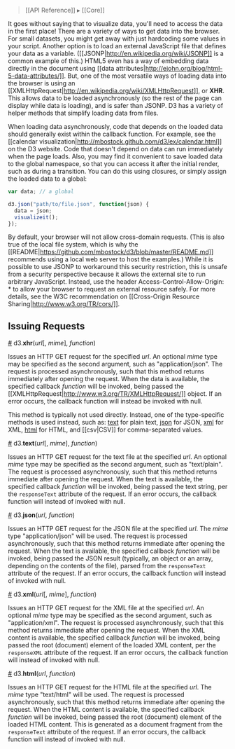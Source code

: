> [[API Reference]] ▸ [[Core]]

It goes without saying that to visualize data, you'll need to access the data in the first place! There are a variety of ways to get data into the browser. For small datasets, you might get away with just hardcoding some values in your script. Another option is to load an external JavaScript file that defines your data as a variable. ([[JSONP|http://en.wikipedia.org/wiki/JSONP]] is a common example of this.) HTML5 even has a way of embedding data directly in the document using [[data attributes|http://ejohn.org/blog/html-5-data-attributes/]]. But, one of the most versatile ways of loading data into the browser is using an [[XMLHttpRequest|http://en.wikipedia.org/wiki/XMLHttpRequest]], or **XHR**. This allows data to be loaded asynchronously (so the rest of the page can display while data is loading), and is safer than JSONP. D3 has a variety of helper methods that simplify loading data from files.

When loading data asynchronously, code that depends on the loaded data should generally exist within the callback function. For example, see the [[calendar visualization|http://mbostock.github.com/d3/ex/calendar.html]] on the D3 website. Code that doesn't depend on data can run immediately when the page loads. Also, you may find it convenient to save loaded data to the global namespace, so that you can access it after the initial render, such as during a transition. You can do this using closures, or simply assign the loaded data to a global:

```javascript
var data; // a global

d3.json("path/to/file.json", function(json) {
  data = json;
  visualizeit();
});
```

By default, your browser will not allow cross-domain requests. (This is also true of the local file system, which is why the [[README|https://github.com/mbostock/d3/blob/master/README.md]] recommends using a local web server to host the examples.) While it is possible to use JSONP to workaround this security restriction, this is unsafe from a security perspective because it allows the external site to run arbitrary JavaScript. Instead, use the header Access-Control-Allow-Origin: * to allow your browser to request an external resource safely. For more details, see the W3C recommendation on [[Cross-Origin Resource Sharing|http://www.w3.org/TR/cors/]].

## Issuing Requests

<a name="d3_xhr" href="#d3_xhr">#</a> d3.<b>xhr</b>(<i>url</i>[, <i>mime</i>], <i>function</i>)

Issues an HTTP GET request for the specified *url*. An optional *mime* type may be specified as the second argument, such as "application/json". The request is processed asynchronously, such that this method returns immediately after opening the request. When the data is available, the specified callback *function* will be invoked, being passed the [[XMLHttpRequest|http://www.w3.org/TR/XMLHttpRequest/]] object. If an error occurs, the callback function will instead be invoked with null.

This method is typically not used directly. Instead, one of the type-specific methods is used instead, such as: [text](#d3_text) for plain text, [json](#d3_json) for JSON, [xml](#d3_xml) for XML, [html](#d3_html) for HTML, and [[csv|CSV]] for comma-separated values.

<a name="d3_text" href="#d3_text">#</a> d3.<b>text</b>(<i>url</i>[, <i>mime</i>], <i>function</i>)

Issues an HTTP GET request for the text file at the specified *url*. An optional *mime* type may be specified as the second argument, such as "text/plain". The request is processed asynchronously, such that this method returns immediate after opening the request. When the text is available, the specified callback *function* will be invoked, being passed the text string, per the `responseText` attribute of the request. If an error occurs, the callback function will instead of invoked with null.

<a name="d3_json" href="#d3_json">#</a> d3.<b>json</b>(<i>url</i>, <i>function</i>)

Issues an HTTP GET request for the JSON file at the specified *url*. The *mime* type "application/json" will be used. The request is processed asynchronously, such that this method returns immediate after opening the request. When the text is available, the specified callback *function* will be invoked, being passed the JSON result (typically, an object or an array, depending on the contents of the file), parsed from the `responseText` attribute of the request. If an error occurs, the callback function will instead of invoked with null.

<a name="d3_xml" href="#d3_xml">#</a> d3.<b>xml</b>(<i>url</i>[, <i>mime</i>], <i>function</i>)

Issues an HTTP GET request for the XML file at the specified *url*. An optional *mime* type may be specified as the second argument, such as "application/xml". The request is processed asynchronously, such that this method returns immediate after opening the request. When the XML content is available, the specified callback *function* will be invoked, being passed the root (document) element of the loaded XML content, per the `responseXML` attribute of the request. If an error occurs, the callback function will instead of invoked with null.

<a name="d3_html" href="#d3_html">#</a> d3.<b>html</b>(<i>url</i>, <i>function</i>)

Issues an HTTP GET request for the HTML file at the specified *url*. The *mime* type "text/html" will be used. The request is processed asynchronously, such that this method returns immediate after opening the request. When the HTML content is available, the specified callback *function* will be invoked, being passed the root (document) element of the loaded HTML content. This is generated as a document fragment from the `responseText` attribute of the request. If an error occurs, the callback function will instead of invoked with null.
